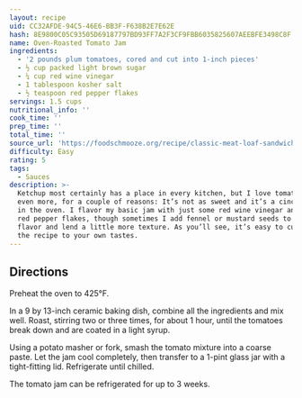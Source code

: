 ```yaml
---
layout: recipe
uid: CC32AFDE-94C5-46E6-BB3F-F638B2E7E62E
hash: 8E9800C05C93505D69187797BD93FF7A2F3CF9FBB6035825607AEEBFE3498C8F
name: Oven-Roasted Tomato Jam
ingredients:
  - '2 pounds plum tomatoes, cored and cut into 1-inch pieces'
  - ½ cup packed light brown sugar
  - ¼ cup red wine vinegar
  - 1 tablespoon kosher salt
  - ½ teaspoon red pepper flakes
servings: 1.5 cups
nutritional_info: ''
cook_time: ''
prep_time: ''
total_time: ''
source_url: 'https://foodschmooze.org/recipe/classic-meat-loaf-sandwiches-with-tomato-jam/'
difficulty: Easy
rating: 5
tags:
  - Sauces
description: >-
  Ketchup most certainly has a place in every kitchen, but I love tomato jam
  even more, for a couple of reasons: It’s not as sweet and it’s a cinch to make
  in the oven. I flavor my basic jam with just some red wine vinegar and spicy
  red pepper flakes, though sometimes I add fennel or mustard seeds to boost the
  flavor and lend a little more texture. As you’ll see, it’s easy to customize
  the recipe to your own tastes.
---
```

## Directions

Preheat the oven to 425°F.

In a 9 by 13-inch ceramic baking dish, combine all the ingredients and mix well. Roast, stirring two or three times, for about 1 hour, until the tomatoes break down and are coated in a light syrup.

Using a potato masher or fork, smash the tomato mixture into a coarse paste. Let the jam cool completely, then transfer to a 1-pint glass jar with a tight-fitting lid. Refrigerate until chilled.

The tomato jam can be refrigerated for up to 3 weeks.
